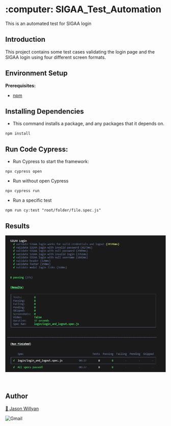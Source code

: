 <h1 align="left">:computer: SIGAA_Test_Automation  </h1>

This is an automated test for SIGAA login 

## Introduction

This project contains some test cases validating the login page and the SIGAA login using four different screen formats.

## Environment Setup

**Prerequisites:**
* <a href="https://docs.npmjs.com/cli/v6/commands/npm-install"> npm </a>

## Installing Dependencies

- This command installs a package, and any packages that it depends on.
```
npm install
```

## Run Code Cypress:

- Run Cypress to start the framework:
```
npx cypress open
```
- Run without open Cypress
```
npx cypress run
```
- Run a specific test
```
npm run cy:test "root/folder/file.spec.js"
```

## Results

<p align="left">
  <img src="img/img01.png" />
</p>
</br>

## Author
<a target="_blank" href="https://github.com/jasonwillyan">👤 Jason Willyan </a>

<a target="_blank" href="mailto:jasonwillyan@hotmail.com">
  <img align="left" alt="Gmail" width="80px" src="https://ssl.gstatic.com/ui/v1/icons/mail/rfr/logo_gmail_lockup_default_1x_r2.png" />
</a>


